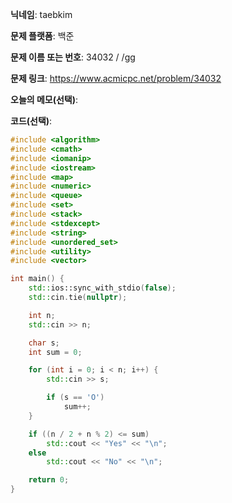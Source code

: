 **닉네임**: taebkim

**문제 플랫폼**: 백준

**문제 이름 또는 번호**: 34032 / /gg

**문제 링크**: https://www.acmicpc.net/problem/34032

**오늘의 메모(선택)**: 

**코드(선택)**:

```c++
#include <algorithm>
#include <cmath>
#include <iomanip>
#include <iostream>
#include <map>
#include <numeric>
#include <queue>
#include <set>
#include <stack>
#include <stdexcept>
#include <string>
#include <unordered_set>
#include <utility>
#include <vector>

int main() {
    std::ios::sync_with_stdio(false);
    std::cin.tie(nullptr);

    int n;
    std::cin >> n;

    char s;
    int sum = 0;

    for (int i = 0; i < n; i++) {
        std::cin >> s;

        if (s == 'O')
            sum++;
    }

    if ((n / 2 + n % 2) <= sum)
        std::cout << "Yes" << "\n";
    else
        std::cout << "No" << "\n";

    return 0;
}
```